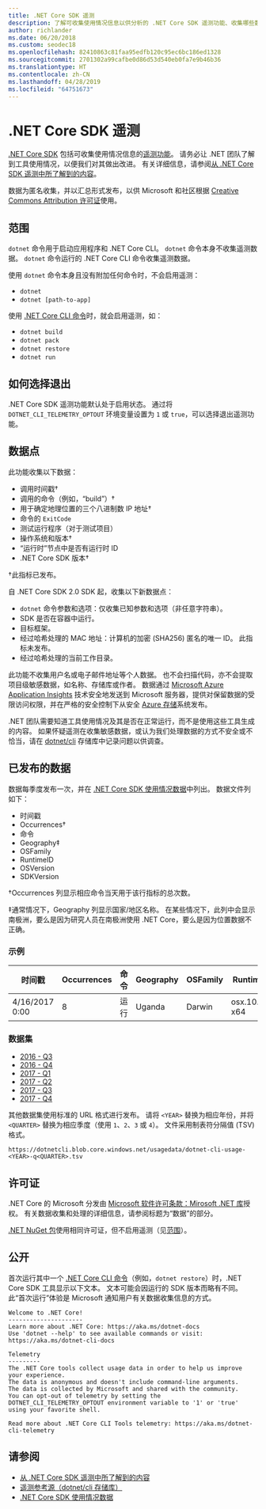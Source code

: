 ```yaml
---
title: .NET Core SDK 遥测
description: 了解可收集使用情况信息以供分析的 .NET Core SDK 遥测功能、收集哪些数据，以及如何禁用遥测。
author: richlander
ms.date: 06/20/2018
ms.custom: seodec18
ms.openlocfilehash: 82410863c81faa95edfb120c95ec6bc186ed1328
ms.sourcegitcommit: 2701302a99cafbe0d86d53d540eb0fa7e9b46b36
ms.translationtype: HT
ms.contentlocale: zh-CN
ms.lasthandoff: 04/28/2019
ms.locfileid: "64751673"
---
```

# <a name="net-core-sdk-telemetry"></a>.NET Core SDK 遥测

[.NET Core SDK](index.md) 包括可收集使用情况信息的[遥测功能](https://github.com/dotnet/cli/tree/master/src/dotnet/Telemetry)。 请务必让 .NET 团队了解到工具使用情况，以便我们对其做出改进。 有关详细信息，请参阅[从 .NET Core SDK 遥测中所了解到的内容](https://devblogs.microsoft.com/dotnet/what-weve-learned-from-net-core-sdk-telemetry/)。

数据为匿名收集，并以汇总形式发布，以供 Microsoft 和社区根据 [Creative Commons Attribution 许可证](https://creativecommons.org/licenses/by/4.0/)使用。

## <a name="scope"></a>范围

`dotnet` 命令用于启动应用程序和 .NET Core CLI。 `dotnet` 命令本身不收集遥测数据。 `dotnet` 命令运行的 .NET Core CLI 命令收集遥测数据。

使用 `dotnet` 命令本身且没有附加任何命令时，不会启用遥测：

- `dotnet`
- `dotnet [path-to-app]`

使用 [.NET Core CLI 命令](index.md)时，就会启用遥测，如：

- `dotnet build`
- `dotnet pack`
- `dotnet restore`
- `dotnet run`

## <a name="how-to-opt-out"></a>如何选择退出

.NET Core SDK 遥测功能默认处于启用状态。 通过将 `DOTNET_CLI_TELEMETRY_OPTOUT` 环境变量设置为 `1` 或 `true`，可以选择退出遥测功能。

## <a name="data-points"></a>数据点

此功能收集以下数据：

- 调用时间戳&#8224;
- 调用的命令（例如，“build”）&#8224;
- 用于确定地理位置的三个八进制数 IP 地址&#8224;
- 命令的 `ExitCode`
- 测试运行程序（对于测试项目）
- 操作系统和版本&#8224;
- “运行时”节点中是否有运行时 ID
- .NET Core SDK 版本&#8224;

&#8224;此指标已发布。

自 .NET Core SDK 2.0 SDK 起，收集以下新数据点：

- `dotnet` 命令参数和选项：仅收集已知参数和选项（非任意字符串）。
- SDK 是否在容器中运行。
- 目标框架。
- 经过哈希处理的 MAC 地址：计算机的加密 (SHA256) 匿名的唯一 ID。 此指标未发布。
- 经过哈希处理的当前工作目录。

此功能不收集用户名或电子邮件地址等个人数据。 也不会扫描代码，亦不会提取项目级敏感数据，如名称、存储库或作者。 数据通过 [Microsoft Azure Application Insights](https://azure.microsoft.com/services/application-insights/) 技术安全地发送到 Microsoft 服务器，提供对保留数据的受限访问权限，并在严格的安全控制下从安全 [Azure 存储](https://azure.microsoft.com/services/storage/)系统发布。

.NET 团队需要知道工具使用情况及其是否在正常运行，而不是使用这些工具生成的内容。 如果怀疑遥测在收集敏感数据，或认为我们处理数据的方式不安全或不恰当，请在 [dotnet/cli](https://github.com/dotnet/cli/issues) 存储库中记录问题以供调查。

## <a name="published-data"></a>已发布的数据

数据每季度发布一次，并在 [.NET Core SDK 使用情况数据](https://github.com/dotnet/core/blob/master/release-notes/cli-usage-data.md)中列出。 数据文件列如下：

- 时间戳
- Occurrences&#8224;
- 命令
- Geography&#8225;
- OSFamily
- RuntimeID
- OSVersion
- SDKVersion

&#8224;Occurrences 列显示相应命令当天用于该行指标的总次数。

&#8225;通常情况下，Geography 列显示国家/地区名称。 在某些情况下，此列中会显示南极洲，要么是因为研究人员在南极洲使用 .NET Core，要么是因为位置数据不正确。

### <a name="example"></a>示例

| 时间戳      | Occurrences | 命令 | Geography | OSFamily | RuntimeID     | OSVersion | SDKVersion |
| -------------- | ----------- | ------- | --------- | -------- | ------------- | --------- | ---------- |
| 4/16/2017 0:00 | 8           | 运行     | Uganda    | Darwin   | osx.10.12-x64 | 10.12     | 1.0.1      |

### <a name="datasets"></a>数据集

- [2016 - Q3](https://dotnetcli.blob.core.windows.net/usagedata/dotnet-cli-usage-2016-q3.tsv)
- [2016 - Q4](https://dotnetcli.blob.core.windows.net/usagedata/dotnet-cli-usage-2016-q4.tsv)
- [2017 - Q1](https://dotnetcli.blob.core.windows.net/usagedata/dotnet-cli-usage-2017-q1.tsv)
- [2017 - Q2](https://dotnetcli.blob.core.windows.net/usagedata/dotnet-cli-usage-2017-q2.tsv)
- [2017 - Q3](https://dotnetcli.blob.core.windows.net/usagedata/dotnet-cli-usage-2017-q3.tsv)
- [2017 - Q4](https://dotnetcli.blob.core.windows.net/usagedata/dotnet-cli-usage-2017-q4.tsv)

其他数据集使用标准的 URL 格式进行发布。 请将 `<YEAR>` 替换为相应年份，并将 `<QUARTER>` 替换为相应季度（使用 `1`、`2`、`3` 或 `4`）。 文件采用制表符分隔值 (TSV) 格式。

`https://dotnetcli.blob.core.windows.net/usagedata/dotnet-cli-usage-<YEAR>-q<QUARTER>.tsv`

## <a name="license"></a>许可证

.NET Core 的 Microsoft 分发由 [Microsoft 软件许可条款：Mirosoft .NET 库](https://aka.ms/dotnet-core-eula)授权。 有关数据收集和处理的详细信息，请参阅标题为“数据”的部分。

[.NET NuGet 包](https://www.nuget.org/profiles/dotnetframework)使用相同许可证，但不启用遥测（见[范围](#scope)）。

## <a name="disclosure"></a>公开

首次运行其中一个 [.NET Core CLI 命令](index.md)（例如，`dotnet restore`）时，.NET Core SDK 工具显示以下文本。 文本可能会因运行的 SDK 版本而略有不同。 此“首次运行”体验是 Microsoft 通知用户有关数据收集信息的方式。

```console
Welcome to .NET Core!
---------------------
Learn more about .NET Core: https://aka.ms/dotnet-docs
Use 'dotnet --help' to see available commands or visit: https://aka.ms/dotnet-cli-docs

Telemetry
---------
The .NET Core tools collect usage data in order to help us improve your experience.
The data is anonymous and doesn't include command-line arguments.
The data is collected by Microsoft and shared with the community.
You can opt-out of telemetry by setting the DOTNET_CLI_TELEMETRY_OPTOUT environment variable to '1' or 'true' using your favorite shell.

Read more about .NET Core CLI Tools telemetry: https://aka.ms/dotnet-cli-telemetry
```

## <a name="see-also"></a>请参阅

- [从 .NET Core SDK 遥测中所了解到的内容](https://devblogs.microsoft.com/dotnet/what-weve-learned-from-net-core-sdk-telemetry/)
- [遥测参考源（dotnet/cli 存储库）](https://github.com/dotnet/cli/tree/master/src/dotnet/Telemetry)
- [.NET Core SDK 使用情况数据](https://github.com/dotnet/core/blob/master/release-notes/cli-usage-data.md)
